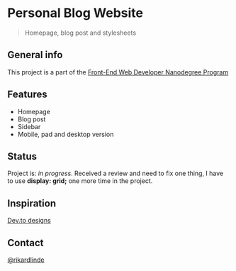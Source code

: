 # Personal Blog Website
> Homepage, blog post and stylesheets


## General info
This project is a part of the [Front-End Web Developer Nanodegree Program](https://www.udacity.com/course/front-end-web-developer-nanodegree--nd0011)


## Features

* Homepage
* Blog post
* Sidebar
* Mobile, pad and desktop version


## Status
Project is: _in progress_. Received a review and need to fix one thing, I have to use **display: grid;** one more time in the project. 


## Inspiration
[Dev.to designs](https://dev.to)

## Contact
[@rikardlinde](https://github.com/rikardlinde)
